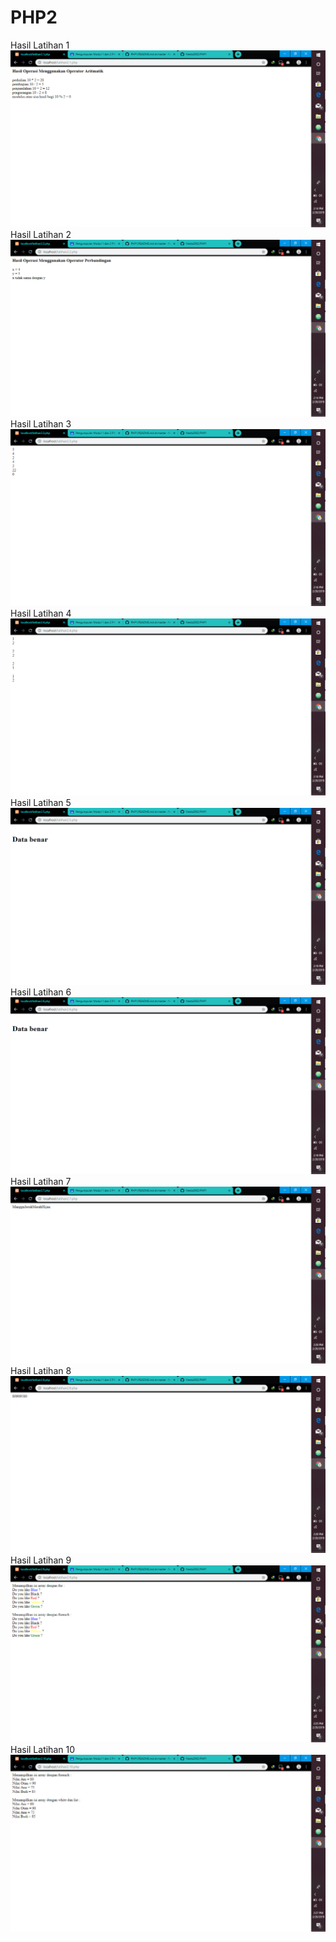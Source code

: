 # PHP2
Hasil Latihan 1
![alt text](https://github.com/Nesta2002/PHP2/blob/master/Screenshot%20(210).png)
Hasil Latihan 2
![alt text](https://github.com/Nesta2002/PHP2/blob/master/Screenshot%20(211).png)
Hasil Latihan 3
![alt text](https://github.com/Nesta2002/PHP2/blob/master/Screenshot%20(212).png)
Hasil Latihan 4
![alt text](https://github.com/Nesta2002/PHP2/blob/master/Screenshot%20(213).png)
Hasil Latihan 5
![alt text](https://github.com/Nesta2002/PHP2/blob/master/Screenshot%20(214).png)
Hasil Latihan 6
![alt text](https://github.com/Nesta2002/PHP2/blob/master/Screenshot%20(215).png)
Hasil Latihan 7
![alt text](https://github.com/Nesta2002/PHP2/blob/master/Screenshot%20(216).png)
Hasil Latihan 8
![alt text](https://github.com/Nesta2002/PHP2/blob/master/Screenshot%20(217).png)
Hasil Latihan 9
![alt text](https://github.com/Nesta2002/PHP2/blob/master/Screenshot%20(218).png)
Hasil Latihan 10
![alt text](https://github.com/Nesta2002/PHP2/blob/master/Screenshot%20(219).png)
